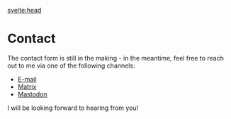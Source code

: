 <script lang="ts">
  import { siteTitle } from "$lib/config";
</script>

<svelte:head>

  <title>Contact | {siteTitle}</title>
  <meta name="description" content="Contact page" />
</svelte:head>

# Contact

The contact form is still in the making - in the meantime, feel free to reach out to me via one of the following channels:

- [E-mail](mailto:me@robinopletal.com)
- [Matrix](https://matrix.to/#/@fourstepper:matrix.org)
- [Mastodon](https://mastodon.social/@fourstepper)

I will be looking forward to hearing from you!

